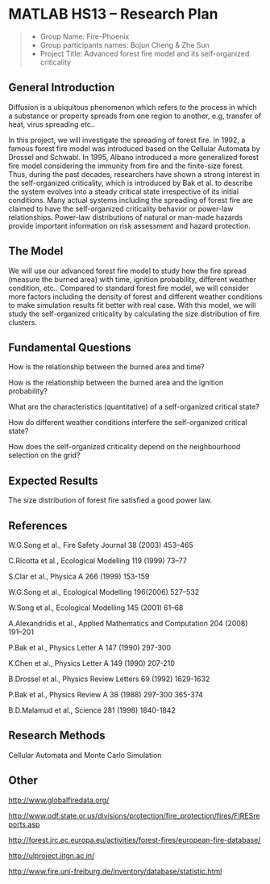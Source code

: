 # MATLAB HS13 – Research Plan

> * Group Name: Fire-Phoenix
> * Group participants names: Bojun Cheng & Zhe Sun
> * Project Title: Advanced forest fire model and its self-organized criticality

## General Introduction

Diffusion is a ubiquitous phenomenon which refers to the process in which a substance or property spreads from one region to another, e.g, transfer of heat, virus spreading etc..

In this project, we will investigate the spreading of forest fire. In 1992, a famous forest fire model was introduced based on the Cellular Automata by Drossel and Schwabl. In 1995, Albano introduced a more generalized forest fire model considering the immunity from fire and the finite-size forest. Thus, during the past decades, researchers have shown a strong interest in the self-organized criticality, which is introduced by Bak et al. to describe the system evolves into a steady critical state irrespective of its initial conditions. Many actual systems including the spreading of forest fire are claimed to have the self-organized criticality behavior or power-law relationships. Power-law distributions of natural or man-made hazards provide important information on risk assessment and hazard protection.


## The Model

We will use our advanced forest fire model to study how the fire spread (measure the burned area) with time, ignition probability, different weather condition, etc.. Compared to standard forest fire model, we will consider more factors including the density of forest and different weather conditions to make simulation results fit better with real case. With this model, we will study the self-organized criticality by calculating the size distribution of fire clusters.  


## Fundamental Questions

How is the relationship between the burned area and time?

How is the relationship between the burned area and the ignition probability?

What are the characteristics (quantitative) of a self-organized critical state? 

How do different weather conditions interfere the self-organized critical state?

How does the self-organized criticality depend on the neighbourhood selection on the grid? 


## Expected Results

The size distribution of forest fire satisfied a good power law.


## References 

W.G.Song et al., Fire Safety Journal 38 (2003) 453–465

C.Ricotta et al., Ecological Modelling 119 (1999) 73–77

S.Clar et al., Physica A 266 (1999) 153-159

W.G.Song et al., Ecological Modelling 196(2006) 527–532

W.Song et al., Ecological Modelling 145 (2001) 61–68

A.Alexandridis et al., Applied Mathematics and Computation 204 (2008) 191–201

P.Bak et al., Physics Letter A 147 (1990) 297-300

K.Chen et al., Physics Letter A 149 (1990) 207-210

B.Drossel et al., Physics Review Letters 69 (1992) 1629-1632

P.Bak et al., Physics Review A 38 (1988) 297-300 365-374

B.D.Malamud et al., Science 281 (1998) 1840-1842


## Research Methods

Cellular Automata and Monte Carlo Simulation


## Other

http://www.globalfiredata.org/

http://www.odf.state.or.us/divisions/protection/fire_protection/fires/FIRESreports.asp

http://forest.jrc.ec.europa.eu/activities/forest-fires/european-fire-database/

http://ulproject.iitgn.ac.in/

http://www.fire.uni-freiburg.de/inventory/database/statistic.html

